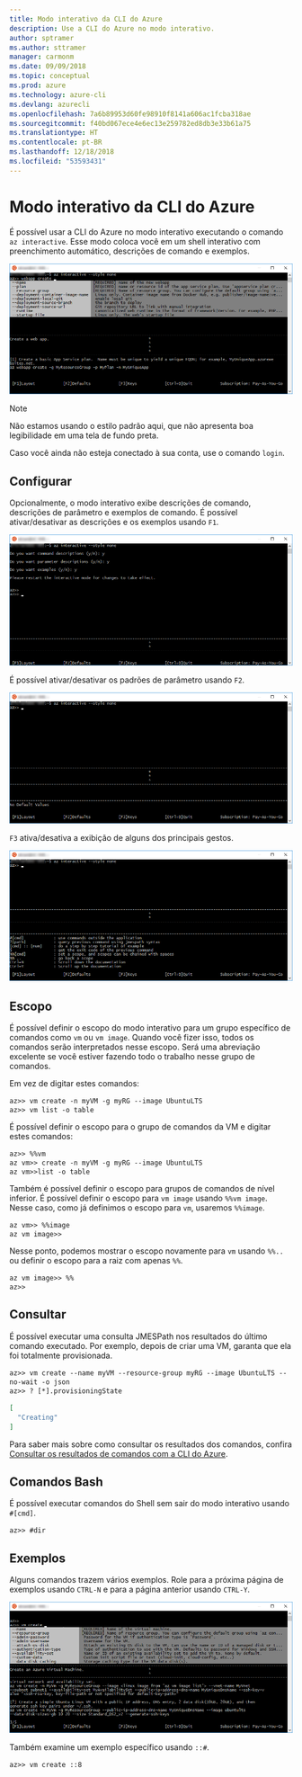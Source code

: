 ```yaml
---
title: Modo interativo da CLI do Azure
description: Use a CLI do Azure no modo interativo.
author: sptramer
ms.author: sttramer
manager: carmonm
ms.date: 09/09/2018
ms.topic: conceptual
ms.prod: azure
ms.technology: azure-cli
ms.devlang: azurecli
ms.openlocfilehash: 7a6b89953d60fe98910f8141a606ac1fcba318ae
ms.sourcegitcommit: f40bd067ece4e6ec13e259782ed8db3e33b61a75
ms.translationtype: HT
ms.contentlocale: pt-BR
ms.lasthandoff: 12/18/2018
ms.locfileid: "53593431"
---
```

# <a name="azure-cli-interactive-mode"></a>Modo interativo da CLI do Azure

É possível usar a CLI do Azure no modo interativo executando o comando `az interactive`.
Esse modo coloca você em um shell interativo com preenchimento automático, descrições de comando e exemplos.

![modo interativo](./media/interactive-azure-cli/webapp-create.png)

> [!NOTE]
> Não estamos usando o estilo padrão aqui, que não apresenta boa legibilidade em uma tela de fundo preta.

Caso você ainda não esteja conectado à sua conta, use o comando `login`.

## <a name="configure"></a>Configurar

Opcionalmente, o modo interativo exibe descrições de comando, descrições de parâmetro e exemplos de comando.
É possível ativar/desativar as descrições e os exemplos usando `F1`.

![descrições e exemplos](./media/interactive-azure-cli/descriptions-and-examples.png)

É possível ativar/desativar os padrões de parâmetro usando `F2`.

![padrões](./media/interactive-azure-cli/defaults.png)

`F3` ativa/desativa a exibição de alguns dos principais gestos.

![gestos](./media/interactive-azure-cli/gestures.png)

## <a name="scope"></a>Escopo

É possível definir o escopo do modo interativo para um grupo específico de comandos como `vm` ou `vm image`.
Quando você fizer isso, todos os comandos serão interpretados nesse escopo.
Será uma abreviação excelente se você estiver fazendo todo o trabalho nesse grupo de comandos.

Em vez de digitar estes comandos:

```azurecli
az>> vm create -n myVM -g myRG --image UbuntuLTS
az>> vm list -o table
```

É possível definir o escopo para o grupo de comandos da VM e digitar estes comandos:

```azurecli
az>> %%vm
az vm>> create -n myVM -g myRG --image UbuntuLTS
az vm>>list -o table
```

Também é possível definir o escopo para grupos de comandos de nível inferior.
É possível definir o escopo para `vm image` usando `%%vm image`.
Nesse caso, como já definimos o escopo para `vm`, usaremos `%%image`.

```azurecli
az vm>> %%image
az vm image>>
```

Nesse ponto, podemos mostrar o escopo novamente para `vm` usando `%%..` ou definir o escopo para a raiz com apenas `%%`.

```azurecli
az vm image>> %%
az>>
```

## <a name="query"></a>Consultar

É possível executar uma consulta JMESPath nos resultados do último comando executado.
Por exemplo, depois de criar uma VM, garanta que ela foi totalmente provisionada.

```azurecli
az>> vm create --name myVM --resource-group myRG --image UbuntuLTS --no-wait -o json
az>> ? [*].provisioningState
```

```json
[
  "Creating"
]
```

Para saber mais sobre como consultar os resultados dos comandos, confira [Consultar os resultados de comandos com a CLI do Azure](query-azure-cli.md).

## <a name="bash-commands"></a>Comandos Bash

É possível executar comandos do Shell sem sair do modo interativo usando `#[cmd]`.

```azurecli
az>> #dir
```

## <a name="examples"></a>Exemplos

Alguns comandos trazem vários exemplos.
Role para a próxima página de exemplos usando `CTRL-N` e para a página anterior usando `CTRL-Y`.

![exemplos](./media/interactive-azure-cli/examples.png)

Também examine um exemplo específico usando `::#`.

```azurecli
az>> vm create ::8
```

